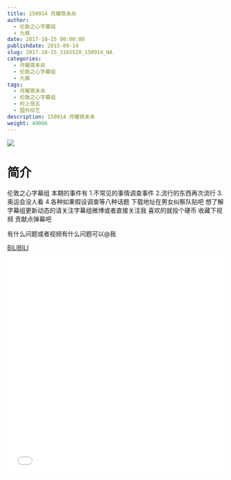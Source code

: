 ```yaml
---
title: 150914 月曜夜未央
author: 
  - 伦敦之心字幕组
  - 九條
date: 2017-10-15 00:00:00
publishdate: 2015-09-14
slug: 2017-10-15_3165520_150914_NA
categories: 
  - 月曜夜未央
  - 伦敦之心字幕组
  - 九條
tags: 
  - 月曜夜未央
  - 伦敦之心字幕组
  - 村上信五
  - 国外综艺
description: 150914 月曜夜未央
weight: 49086
---
```


![](https://i.imgur.com/jQ53fMw.jpg)

# 简介  
伦敦之心字幕组 本期的事件有 1.不常见的事情调查事件 2.流行的东西再次流行 3.奥运会没人看 4.各种如果假设调查等八种话题 下载地址在男女纠察队贴吧 想了解字幕组更新动态的请关注字幕组微博或者直接关注我 喜欢的就投个硬币 收藏下视频 贡献点弹幕吧
有什么问题或者视频有什么问题可以@我

  [BILIBILI](https://www.bilibili.com/video/av3165520/)


  <iframe src="//www.bilibili.com/html/html5player.html?cid=4985911&aid=3165520" width="100%" height="500" frameborder="0" allowfullscreen="allowfullscreen"></iframe>
